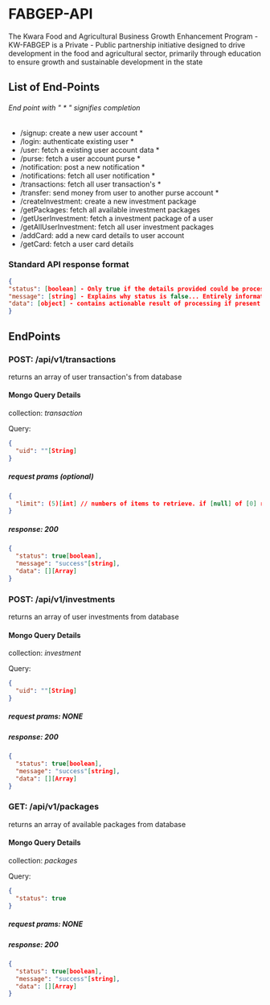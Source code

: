 # FABGEP-API

The Kwara Food and Agricultural Business Growth Enhancement Program - KW-FABGEP is a Private - Public partnership initiative designed to drive development in the food and agricultural sector, primarily through education to ensure growth and sustainable development in the state

## List of End-Points

###### End point with " \* " signifies completion

- /signup: create a new user account \*
- /login: authenticate existing user \*
- /user: fetch a existing user account data \*
- /purse: fetch a user account purse \*
- /notification: post a new notification \*
- /notifications: fetch all user notification \*
- /transactions: fetch all user transaction's \*
- /transfer: send money from user to another purse account \*
- /createInvestment: create a new investment package
- /getPackages: fetch all available investment packages
- /getUserInvestment: fetch a investment package of a user
- /getAllUserInvestment: fetch all user investment packages
- /addCard: add a new card details to user account
- /getCard: fetch a user card details

### Standard API response format

```json
{
"status": [boolean] - Only true if the details provided could be processed and no error occured while processing,
"message": [string] - Explains why status is false... Entirely informational. Please only log this but do not use for your checks,
"data": [object] - contains actionable result of processing if present
}
```

## EndPoints

### POST: /api/v1/transactions

returns an array of user transaction's from database

#### Mongo Query Details

collection: _transaction_

Query:

```json
{
  "uid": ""[String]
}
```

##### request prams (optional)

```json
{
  "limit": (5)[int] // numbers of items to retrieve. if [null] of [0] return all document
}
```

##### response: 200

```json
{
  "status": true[boolean],
  "message": "success"[string],
  "data": [][Array]
}
```

### POST: /api/v1/investments

returns an array of user investments from database

#### Mongo Query Details

collection: _investment_

Query:

```json
{
  "uid": ""[String]
}
```

##### request prams: NONE

##### response: 200

```json
{
  "status": true[boolean],
  "message": "success"[string],
  "data": [][Array]
}
```

### GET: /api/v1/packages

returns an array of available packages from database

#### Mongo Query Details

collection: _packages_

Query:

```json
{
  "status": true
}
```

##### request prams: NONE

##### response: 200

```json
{
  "status": true[boolean],
  "message": "success"[string],
  "data": [][Array]
}
```

